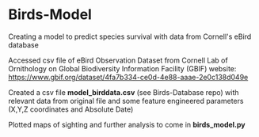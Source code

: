 # Birds-Model

Creating a model to predict species survival with data from Cornell's eBird database

Accessed csv file of eBird Observation Dataset from Cornell Lab of Ornithology
on Global Biodiversity Information Facility (GBIF) website:
https://www.gbif.org/dataset/4fa7b334-ce0d-4e88-aaae-2e0c138d049e

Created a csv file **model_birddata.csv** (see Birds-Database repo) with relevant data from original file and some feature
engineered parameters (X,Y,Z coordinates and Absolute Date)

Plotted maps of sighting and further analysis to come in **birds_model.py**
